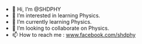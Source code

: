 - 👋 Hi, I’m @SHDPHY
- 👀 I’m interested in learning Physics.
- 🌱 I’m currently learning Physics.
- 💞️ I’m looking to collaborate on Physics.
- 📫 How to reach me : www.facebook.com/shdphy

<!---
SHDPHY/SHDPHY is a ✨ special ✨ repository because its `README.md` (this file) appears on your GitHub profile.
You can click the Preview link to take a look at your changes.
--->
